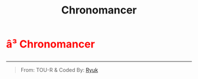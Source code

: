 ﻿---
lang: en-US
title: Chronomancer
prev: Butcher
next: Councillor
---
# <font color=red>â³ <b>Chronomancer</b></font> <Badge text="Killing" type="tip" vertical="middle"/>
---

> From: TOU-R & Coded By: [Ryuk](#)


